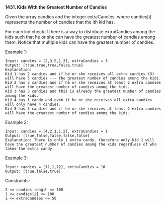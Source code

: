 **1431. Kids With the Greatest Number of Candies**

Given the array candies and the integer extraCandies, where candies[i] represents the number of candies that the ith kid has.

For each kid check if there is a way to distribute extraCandies among the kids such that he or she can have the greatest number of candies among them. Notice that multiple kids can have the greatest number of candies.

 

Example 1:

    Input: candies = [2,3,5,1,3], extraCandies = 3
    Output: [true,true,true,false,true] 
    Explanation: 
    Kid 1 has 2 candies and if he or she receives all extra candies (3) will have 5 candies --- the greatest number of candies among the kids. 
    Kid 2 has 3 candies and if he or she receives at least 2 extra candies will have the greatest number of candies among the kids. 
    Kid 3 has 5 candies and this is already the greatest number of candies among the kids. 
    Kid 4 has 1 candy and even if he or she receives all extra candies will only have 4 candies. 
    Kid 5 has 3 candies and if he or she receives at least 2 extra candies will have the greatest number of candies among the kids. 
Example 2:

    Input: candies = [4,2,1,1,2], extraCandies = 1
    Output: [true,false,false,false,false] 
    Explanation: There is only 1 extra candy, therefore only kid 1 will have the greatest number of candies among the kids regardless of who takes the extra candy.
Example 3:

    Input: candies = [12,1,12], extraCandies = 10
    Output: [true,false,true]
 

Constraints:

    2 <= candies.length <= 100
    1 <= candies[i] <= 100
    1 <= extraCandies <= 50

